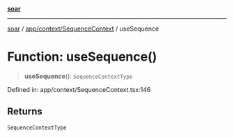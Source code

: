 [**soar**](../../../../README.md)

***

[soar](../../../../modules.md) / [app/context/SequenceContext](../README.md) / useSequence

# Function: useSequence()

> **useSequence**(): `SequenceContextType`

Defined in: app/context/SequenceContext.tsx:146

## Returns

`SequenceContextType`
